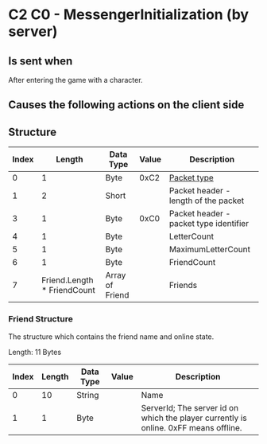 # C2 C0 - MessengerInitialization (by server)

## Is sent when

After entering the game with a character.

## Causes the following actions on the client side



## Structure

| Index | Length | Data Type | Value | Description |
|-------|--------|-----------|-------|-------------|
| 0 | 1 |   Byte   | 0xC2  | [Packet type](PacketTypes.md) |
| 1 | 2 |    Short   |      | Packet header - length of the packet |
| 3 | 1 |    Byte   | 0xC0  | Packet header - packet type identifier |
| 4 | 1 | Byte |  | LetterCount |
| 5 | 1 | Byte |  | MaximumLetterCount |
| 6 | 1 | Byte |  | FriendCount |
| 7 | Friend.Length * FriendCount | Array of Friend |  | Friends |

### Friend Structure

The structure which contains the friend name and online state.

Length: 11 Bytes

| Index | Length | Data Type | Value | Description |
|-------|--------|-----------|-------|-------------|
| 0 | 10 | String |  | Name |
| 1 | 1 | Byte |  | ServerId; The server id on which the player currently is online. 0xFF means offline. |